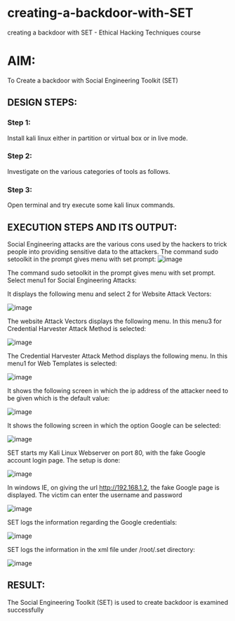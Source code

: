 # creating-a-backdoor-with-SET
creating a backdoor with SET - Ethical Hacking Techniques course

# AIM:
To Create a backdoor with Social Engineering Toolkit (SET)

## DESIGN STEPS:
### Step 1:
Install kali linux either in partition or virtual box or in live mode.

### Step 2:
Investigate on the various categories of tools as follows.

### Step 3:
Open terminal and try execute some kali linux commands.

## EXECUTION STEPS AND ITS OUTPUT:
Social Engineering attacks are the various cons used by the hackers to trick people into providing sensitive data to the attackers. The command sudo setoolkit in the prompt gives menu with set prompt:
![image](https://github.com/lalitchandran/creating-a-backdoor-with-SET/assets/137707725/9e1ced59-7bf2-4298-9813-0f31dc9932b9)


The command sudo setoolkit in the prompt gives menu with set prompt. Select menu1 for Social Engineering Attacks:

It displays the following menu and select 2 for Website Attack Vectors:

![image](https://github.com/lalitchandran/creating-a-backdoor-with-SET/assets/137707725/ee27ada6-f929-473e-be06-c839756595a0)



The website Attack Vectors displays the following menu. In this menu3 for Credential Harvester Attack Method is selected:

![image](https://github.com/lalitchandran/creating-a-backdoor-with-SET/assets/137707725/ab5259e5-e183-404e-938b-544843d3a21f)



The Credential Harvester Attack Method displays the following menu. In this menu1 for Web Templates is selected: 

![image](https://github.com/lalitchandran/creating-a-backdoor-with-SET/assets/137707725/5f47637e-02d4-4726-93a6-e644fb6bd1b6)



It shows the following screen in which the ip address of the attacker need to be given which is the default value:

![image](https://github.com/lalitchandran/creating-a-backdoor-with-SET/assets/137707725/3b09d197-666e-4e29-a63f-2e991900ba80)



It shows the following screen in which the option Google can be selected: 

![image](https://github.com/lalitchandran/creating-a-backdoor-with-SET/assets/137707725/73b9368c-f248-47b8-9a2f-f8670c0d85af)



SET starts my Kali Linux Webserver on port 80, with the fake Google account login page. The setup is done: 

![image](https://github.com/lalitchandran/creating-a-backdoor-with-SET/assets/137707725/972664ca-4891-495f-b483-77fb9a95a807)



In windows IE, on giving the url http://192.168.1.2, the fake Google page is displayed. The victim can enter the username and password 

![image](https://github.com/lalitchandran/creating-a-backdoor-with-SET/assets/137707725/bbc85743-75e5-4f97-892d-fd7766574530)



SET logs the information regarding the Google credentials: 

![image](https://github.com/lalitchandran/creating-a-backdoor-with-SET/assets/137707725/3abda5a8-c794-455e-b9dc-45f0df9ec0fd)


SET logs the information in the xml file under /root/.set directory:

![image](https://github.com/lalitchandran/creating-a-backdoor-with-SET/assets/137707725/810ec39a-fa73-4af8-a89d-c4a46f00307c)


## RESULT:
The Social Engineering Toolkit (SET) is used to create backdoor is  examined successfully

